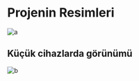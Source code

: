 # Projenin Resimleri
![a](https://github.com/Sabandogan/Yemek-Sitesi/assets/115669964/81197edc-5e97-45d4-9cf3-3549fbe85a07)

## Küçük cihazlarda görünümü
![b](https://github.com/Sabandogan/Yemek-Sitesi/assets/115669964/8c657d79-4e87-4fa3-ae53-e060ed9e7d7c)
